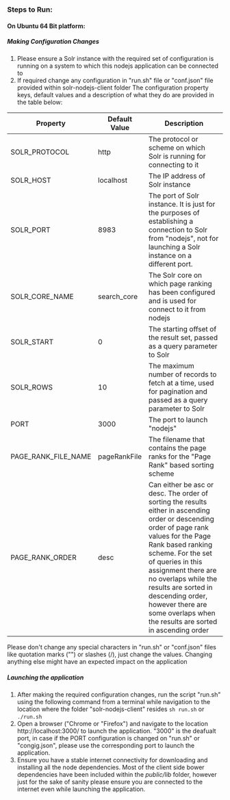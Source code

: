 ### Steps to Run:
#### On Ubuntu 64 Bit platform:
##### Making Configuration Changes
1. Please ensure a Solr instance with the required set of configuration is running on a system to which this nodejs application can be connected to
2. If required change any configuration in "run.sh" file or "conf.json" file provided within solr-nodejs-client folder
The configuration property keys, default values and a description of what they do are provided in the table below:

|Property   |Default Value   | Description  |
| ------------ | ------------ | ------------ |
|SOLR_PROTOCOL   |http   |The protocol or scheme on which Solr is running for connecting to it   |
|SOLR_HOST   |localhost   |The IP address of Solr instance   |
|SOLR_PORT   |8983   |The port of Solr instance. It is just for the purposes of establishing a connection to Solr from "nodejs", not for launching a Solr instance on a different port.   |
|SOLR_CORE_NAME   |search_core   |The Solr core on which page ranking has been configured and is used for connect to it from nodejs   |
|SOLR_START   |0   |The starting offset of the result set, passed as a query parameter to Solr   |
|SOLR_ROWS   |10   |The maximum number of records to fetch at a time, used for pagination and passed as a query parameter to Solr   |
|PORT   |3000   | The port to launch "nodejs"  |
|PAGE_RANK_FILE_NAME   |pageRankFile   |The filename that contains the page ranks for the "Page Rank" based sorting scheme   |
|PAGE_RANK_ORDER   |desc   |Can either be asc or desc. The order of sorting the results either in ascending order or descending order of page rank values for the Page Rank based ranking scheme. For the set of queries in this assignment there are no overlaps while the results are sorted in descending order, however there are some overlaps when the results are sorted in ascending order   |

Please don't change any special characters in "run.sh" or "conf.json" files like quotation marks ("") or slashes (/), just change the values. Changing anything else might have an expected impact on the application
##### Launching the application
1.  After making the required configuration changes, run the script "run.sh" using the following command from a terminal while navigation to the location where the folder "solr-nodejs-client" resides
`sh run.sh` or `./run.sh`
2. Open a browser ("Chrome or "Firefox") and navigate to the location http://localhost:3000/ to launch the application. "3000" is the deafualt port, in case if the PORT configuration is changed on "run.sh" or "congig.json", please use the corresponding port to launch the application. 
3. Ensure you have a stable internet connectivity for downloading and installing all the node dependencies.  Most of the client side bower dependencies have been included within the *public/lib* folder, however just for the sake of sanity please ensure you are connected to the internet even while launching the application.
